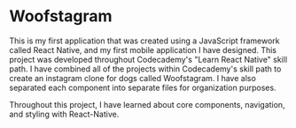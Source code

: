 # Woofstagram

This is my first application that was created using a JavaScript framework called React Native, and my first mobile application I have designed. This project was developed throughout Codecademy's "Learn React Native" skill path. I have combined all of the projects within Codecademy's skill path to create an instagram clone for dogs called Woofstagram. I have also separated each component into separate files for organization purposes.

Throughout this project, I have learned about core components, navigation, and styling with React-Native.

